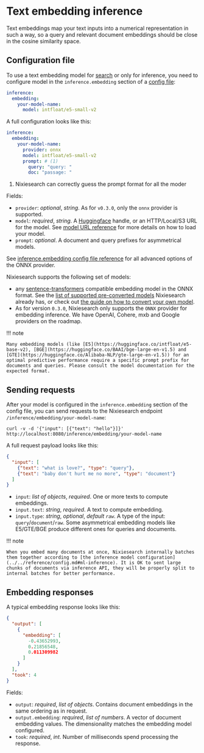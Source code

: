 # Text embedding inference

Text embeddings map your text inputs into a numerical representation in such a way, so a query and relevant document embeddings should be close in the cosine similarity space.

## Configuration file

To use a text embedding model for [search](../search/overview.md#search) or only for inference, you need to configure model in the `inference.embedding` section of a [config file](../../reference/config.md#ml-inference):

```yaml
inference:
  embedding:
    your-model-name:
      model: intfloat/e5-small-v2
```

A full configuration looks like this:

```yaml
inference:
  embedding:
    your-model-name:
      provider: onnx
      model: intfloat/e5-small-v2
      prompt: # (1)
        query: "query: "
        doc: "passage: "
```

1. Nixiesearch can correctly guess the prompt format for all the moder

Fields:

* `provider`: *optional*, *string*. As for `v0.3.0`, only the `onnx` provider is supported.
* `model`: *required*, *string*. A [Huggingface](https://huggingface.co/models) handle, or an HTTP/Local/S3 URL for the model. See [model URL reference](../../reference/url.md) for more details on how to load your model.
* `prompt`: *optional*. A document and query prefixes for asymmetrical models.

See [inference.embedding config file reference](../../reference/config.md#ml-inference) for all advanced options of the ONNX provider.

Nixiesearch supports the following set of models:

* any [sentence-transformers](https://sbert.net) compatible embedding model in the ONNX format. See the [list of supported pre-converted models](embeddings/local.md) Nixiesearch already has, or check out [the guide on how to convert your own model](../inference/embeddings/local.md#converting-your-own-model).
* As for version `0.3.0`, Nixiesearch only supports the `ONNX` provider for embedding inference. We have OpenAI, Cohere, mxb and Google providers on the roadmap.

!!! note

    Many embedding models (like [E5](https://huggingface.co/intfloat/e5-base-v2), [BGE](https://huggingface.co/BAAI/bge-large-en-v1.5) and [GTE](https://huggingface.co/Alibaba-NLP/gte-large-en-v1.5)) for an optimal predictive performance require a specific prompt prefix for documents and queries. Please consult the model documentation for the expected format.

## Sending requests

After your model is configured in the `inference.embedding` section of the config file, you can send requests to the Nixiesearch endpoint `/inference/embedding/your-model-name`:

```shell
curl -v -d '{"input": [{"text": "hello"}]}' http://localhost:8080/inference/embedding/your-model-name
```

A full request payload looks like this:

```json
{
  "input": [
    {"text": "what is love?", "type": "query"},
    {"text": "baby don't hurt me no more", "type": "document"}
  ]
}
```

* `input`: *list of objects*, *required*. One or more texts to compute embeddings.
* `input.text`: *string*, *required*. A text to compute embedding.
* `input.type`: *string*, *optional*, *default `raw`*. A type of the input: `query`/`document`/`raw`. Some asymmetrical embedding models like E5/GTE/BGE produce different ones for queries and documents. 

!!! note

    When you embed many documents at once, Nixiesearch internally batches them together according to [the inference model configuration](../../reference/config.md#ml-inference). It is OK to sent large chunks of documents via inference API, they will be properly split to internal batches for better performance.

## Embedding responses

A typical embedding response looks like this:

```json
{
  "output": [
    {
      "embedding": [
        -0.43652993,
        0.21856548,
        0.011309982
      ]
    }
  ],
  "took": 4
}
```

Fields:

* `output`: *required*, *list of objects*. Contains document embeddings in the same ordering as in request.
* `output.embedding`: *required*, *list of numbers*. A vector of document embedding values. The dimensionality matches the embedding model configured.
* `took`: *required*, *int*. Number of milliseconds spend processing the response.